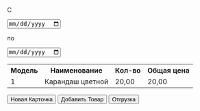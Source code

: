<!DOCTYPE html>
<html lang="en">
  <head>
    <meta charset="UTF-8" />
    <meta name="viewport" content="width=device-width, initial-scale=1.0" />
    <title>Document</title>
    <link rel="stylesheet" href="style.css" />
  </head>
  <body>
    <div id="main" >
      <div id="date_frame">
        <p>С</p>
        <input type="date" />
        <p>по</p>
        <input type="date" />
      </div>
      <div id="table">
        <table>
          <tr>
            <th>Модель</th>
            <th>Наименование</th>
            <th>Кол-во</th>
            <th>Общая цена</th>
          </tr>
          <tr>
            <td>1</td>
            <td>Карандаш цветной</td>
            <td>20,00</td>
            <td>20,00</td>
          </tr>
        </table>
      </div>
      <div id="button-block">
        <button id="btn">Новая Карточка</button>
        <button>Добавить Товар</button>
        <button>Отгрузка</button>
    </div>
    </div>
  </body>
</html>
